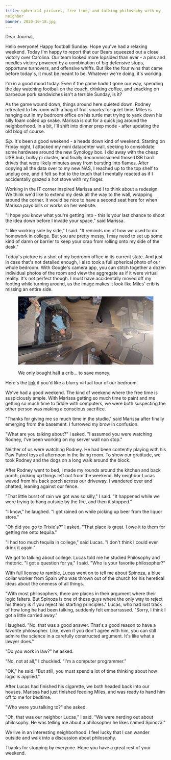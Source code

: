 ```yaml
---
title: spherical pictures, free time, and talking philosophy with my
neighbor
banner: 2020-10-18.jpg
---
```


Dear Journal,

Hello everyone!  Happy football Sunday.  Hope you've had a relaxing
weekend.  Today I'm happy to report that our Bears squeezed out a
close victory over Carolina.  Our team looked more lopsided than
ever - a pins and needles victory powered by a combination of big
defensive stops, opportune turnovers, and offensive whiffs.  But like
the four wins that came before today's, it must be meant to be.
Whatever we're doing, it's working.

I'm in a good mood today.  Even if the game hadn't gone our way,
spending the day watching football on the couch, drinking coffee, and
snacking on barbecue pork sandwiches isn't a terrible Sunday, is it?

As the game wound down, things around here quieted down.  Rodney
retreated to his room with a bag of fruit snacks for quiet time.
Miles is hanging out in my bedroom office on his turtle mat trying to
yank down his silly foam coiled up snake.  Marissa is out for a quick
jog around the neighborhood.  In a bit, I'll shift into dinner prep
mode - after updating the old blog of course.

_Sip_.  It's been a good weekend - a heads down kind of weekend.
Starting on Friday night, I attacked my mini datacenter wall, seeking
to consolidate some hardware around the new Synology box.  I did away
with the cheap USB hub, bulky pi cluster, and finally decommissioned
those USB hard drives that were likely minutes away from bursting into
flames.  After copying all the data over to my new NAS, I reached up
to the top shelf to unplug one, and it felt so hot to the touch that I
mentally reacted as if I accidentally grazed a hot stove with my
finger.

Working in the IT corner inspired Marissa and I to think about a
redesign.  We think we'd like to extend my desk all the way to the
wall, wrapping around the corner.  It would be nice to have a second
seat here for when Marissa pays bills or works on her website.

"I hope you know what you're getting into - this is your last chance
to shoot the idea down before I invade your space," said Marissa.

"I like working side by side," I said.  "It reminds me of how we used
to do homework in college.  But you are pretty messy, I may need to
set up some kind of damn or barrier to keep your crap from rolling
onto my side of the desk."

Today's picture is a shot of my bedroom office in its current state.
And just in case that's not detailed enough, I also took a full
spherical photo of our whole bedroom.  With Google's camera app, you
can stitch together a dozen individual photos of the room and view the
aggregate as if it were virtual reality.  It's not perfect though.  I
must have accidentally moved off my footing while turning around, as
the image makes it look like Miles' crib is missing an entire side.

<figure>
  <a href="/images/2020-10-18-crib.png">
    <img alt="2020 10 18 crib" src="/images/2020-10-18-crib.png"/>
  </a>
  <figcaption>
    <p>We only
bought half a crib... to save money.</p>
  </figcaption>
</figure>

Here's the [link] if you'd like a blurry virtual tour of our bedroom.

[link]: https://photos.app.goo.gl/VbH3nsqzdazUvqjf9

We've had a good weekend.  The kind of weekend where the free time is
suspiciously ample.  With Marissa getting so much time to paint and me
getting so much time to fiddle with computers, we were both suspecting
the other person was making a conscious sacrifice.

"Thanks for giving me so much time in the studio," said Marissa after
finally emerging from the basement.  I furrowed my brow in confusion.

"What are you talking about?" I asked.  "I assumed you were watching
Rodney, I've been working on my server wall non stop."

Neither of us were watching Rodney.  He had been contently playing
with his Paw Patrol toys all afternoon in the living room.  To show
our gratitude, we took Rodney and the dogs on a long walk around the
block.

After Rodney went to bed, I made my rounds around the kitchen and back
porch, picking up things left out from the weekend.  My neighbor Lucas
waved from his back porch across our driveway.  I wandered over and
chatted, leaning against our fence.

"That little burst of rain we got was so silly," I said.  "It happened
while we were trying to hang outside by the fire, and then it
stopped."

"I know," he laughed.  "I got rained on while picking up beer from the
liquor store."

"Oh did you go to Trixie's?" I asked.  "That place is great.  I owe it
to them for getting me onto tequila."

"I had too much tequila in college," said Lucas.  "I don't think I
could ever drink it again."

We got to talking about college.  Lucas told me he studied Philosophy
and rhetoric.  "I got a question for ya," I said.  "Who is your
favorite philosopher?"

With full license to ramble, Lucas went on to tell me about Spinoza, a
blue collar worker from Spain who was thrown out of the church for his
heretical ideas about the oneness of all things.

"With most philosophers, there are places in their argument where
their logic falters.  But Spinoza is one of these guys where the only
way to reject his theory is if you reject his starting principles."
Lucas, who had lost track of how long he had been talking, suddenly
felt embarrassed.  "Sorry, I think I got a little carried away."

I laughed.  "No, that was a good answer.  That's a good reason to have
a favorite philosopher.  Like, even if you don't agree with him, you
can still admire the science in a carefully constructed argument.
It's like what a lawyer does."

"Do you work in law?" he asked.

"No, not at all," I chuckled.  "I'm a computer programmer."

"OK," he said.  "But still, you must spend a lot of time thinking
about how logic is applied."

After Lucas had finished his cigarette, we both headed back into our
houses.  Marissa had just finished feeding Miles, and was ready to
hand him off to me for bedtime.

"Who were you talking to?" she asked.

"Oh, that was our neighbor Lucas," I said.  "We were nerding out about
philosophy.  He was telling me about a philosopher he likes named
Spinoza."

We live in an interesting neighborhood.  I feel lucky that I can
wander outside and walk into a discussion about philosophy.

Thanks for stopping by everyone.  Hope you have a great rest of your
weekend.

